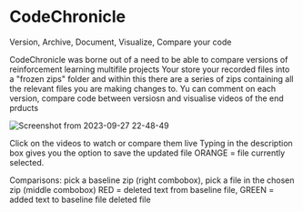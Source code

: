 # CodeChronicle
Version, Archive, Document, Visualize, Compare your code

CodeChronicle was borne out of a need to be able to compare versions of reinforcement learning multifile projects
Your store your recorded files into a "frozen zips" folder and within this there are a series of zips containing all the relevant files you are making changes to.
Yu can comment on each version, compare code between versiosn and visualise videos of the end prducts


![Screenshot from 2023-09-27 22-48-49](https://github.com/sujitvasanth/CodeChronicle/assets/18464444/7fad4727-8b46-463d-808f-0c7aa9c7803b)

Click on the videos to watch or compare them live 
Typing in the description box gives you the option to save the updated file
ORANGE = file currently selected.

Comparisons: pick a baseline zip (right combobox), pick a file in the chosen zip (middle combobox)
RED = deleted text from baseline file, GREEN = added text to baseline file deleted file
